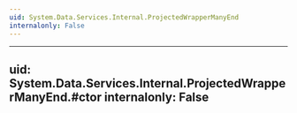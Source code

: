 ```yaml
---
uid: System.Data.Services.Internal.ProjectedWrapperManyEnd
internalonly: False
---
```


---
uid: System.Data.Services.Internal.ProjectedWrapperManyEnd.#ctor
internalonly: False
---
